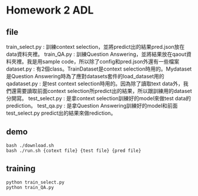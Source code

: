 # Homework 2 ADL
## file
train_select.py : 訓練context selection，並將predict出的結果pred.json放在data資料夾裡。
train_QA.py : 訓練Question Answering，並將結果放在qaout資料夾裡。我是用sample code，所以除了config和pred.json外還有一些檔案
dataset.py : 有2個class。TrainDataset是context selection時用的。Mydataset是Question Answering時為了應對datasets套件的load_dataset用的
qadataset.py : 是test context selection時用的。因為除了讀取text data外，我們還需要讀取前面context selection所predict出的結果，所以跟訓練用的dataset分開寫。
test_select.py : 是拿context selection訓練好的model來做test data的prediction。
test_qa.py : 是拿Question Answering訓練好的model和前面test_select.py predict出的結果來做rediction。
## demo
``` shell
bash ./download.sh
bash ./run.sh {cotext file} {test file} {pred file}
```

## training
```shell
python train_select.py
python train_QA.py
```